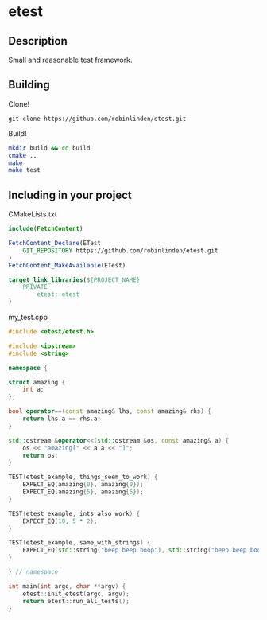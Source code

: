 # etest

## Description

Small and reasonable test framework.

## Building

Clone!

`git clone https://github.com/robinlinden/etest.git`

Build!

```sh
mkdir build && cd build
cmake ..
make
make test
```

## Including in your project

CMakeLists.txt
```cmake
include(FetchContent)

FetchContent_Declare(ETest
    GIT_REPOSITORY https://github.com/robinlinden/etest.git
)
FetchContent_MakeAvailable(ETest)

target_link_libraries(${PROJECT_NAME}
    PRIVATE
        etest::etest
)
```

my_test.cpp
```cpp
#include <etest/etest.h>

#include <iostream>
#include <string>

namespace {

struct amazing {
    int a;
};

bool operator==(const amazing& lhs, const amazing& rhs) {
    return lhs.a == rhs.a;
}

std::ostream &operator<<(std::ostream &os, const amazing& a) {
    os << "amazing[" << a.a << "]";
    return os;
}

TEST(etest_example, things_seem_to_work) {
    EXPECT_EQ(amazing{0}, amazing{0});
    EXPECT_EQ(amazing{5}, amazing{5});
}

TEST(etest_example, ints_also_work) {
    EXPECT_EQ(10, 5 * 2);
}

TEST(etest_example, same_with_strings) {
    EXPECT_EQ(std::string("beep beep boop"), std::string("beep beep boop"));
}

} // namespace

int main(int argc, char **argv) {
    etest::init_etest(argc, argv);
    return etest::run_all_tests();
}
```
